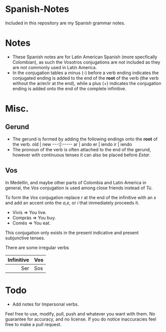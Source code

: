 # Spanish-Notes

Included in this repository are my Spanish grammar notes.

Notes
=====
 - These Spanish notes are for Latin American Spanish (more specfically Colombian), as such the Vosotros conjugations are not included as they are not commonly used in Latin America.
 - In the conjugation tables a minus (-) before a verb ending indicates the conjugated ending is added to the end of the __root__ of the verb (the verb without the ar/er/ir at the end), while a plus (+) indicates the conjugation ending is added onto the end of the complete infinitive.

Misc.
=====

Gerund
------
 - The gerund is formed by adding the following endings onto the __root__ of the verb.
old | new
---:|:-----
 ar |  ando
 er | iendo
 ir | iendo
 - The pronoun of the verb is often attached to the end of the gerund, however with continuous tenses it can also be placed before _Estar_.

Vos
---
In Medellín, and maybe other parts of Colombia and Latin America in general, the _Vos_ conjugation is used among close friends instead of  _Tú_.

To form the _Vos_ conjugation replace _r_ at the end of the infinitive with an _s_ and add an accent onto the _a_,_e_, or _i_ that immediately proceeds it.

 - Vivís => You live.
 - Comprás => You buy.
 - Comés => You eat.

This conjugation only exists in the present indicative and present subjunctive tenses.

There are some irregular verbs

Infinitive | Vos
----------:|:---
       Ser | Sos

Todo
====
 - Add notes for Impersonal verbs.

Feel free to use, modify, pull, push and whatever you want with them.
No guarantee for accuracy, and no license. If you do notice inaccuracies feel free to make a pull request.
